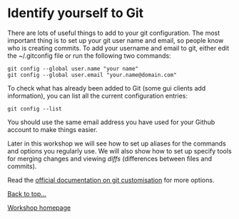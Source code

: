 # <a id="top">Identify yourself to Git</a>

There are lots of useful things to add to your git configuration.  The most important thing is to set up your git user name and email, so people know who is creating commits.  To add your username and email to git, either edit the ~/.gitconfig file or run the following two commands:

    git config --global user.name "your name"
    git config --global user.email "your.name@domain.com"

To check what has already been added to Git (some gui clients add information), you can list all the current configuration entries:

    git config --list

You should use the same email address you have used for your Github account to make things easier.

Later in this workshop we will see how to set up aliases for the commands and options you regularly use.  We will also show how to set up specify tools for merging changes and viewing *diffs* (differences between files and commits).

Read the [official documentation on git customisation](http://git-scm.com/book/en/Customizing-Git-Git-Configuration) for more options.


[Back to top...](#top)

[Workshop homepage](index.html)
